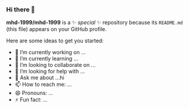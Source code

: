 ### Hi there 👋


**mhd-1999/mhd-1999** is a ✨ _special_ ✨ repository because its `README.md` (this file) appears on your GitHub profile.

Here are some ideas to get you started:

- 🔭 I’m currently working on ...
- 🌱 I’m currently learning ...
- 👯 I’m looking to collaborate on ...
- 🤔 I’m looking for help with ...
- 💬 Ask me about ...hi
- 📫 How to reach me: ...
- 😄 Pronouns: ...
- ⚡ Fun fact: ...

